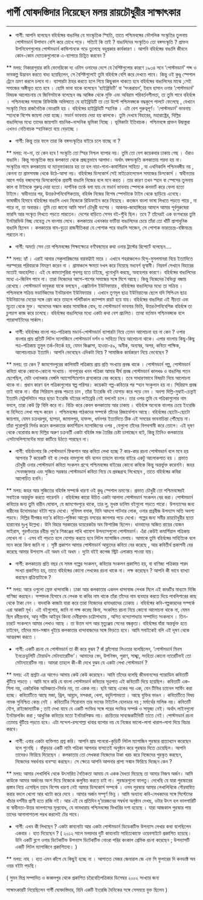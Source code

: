 ﻿# গার্গী ঘোষদস্তিদার নিয়েছেন মলয় রায়চৌধুরীর সাক্ষাৎকার
-----------------

* গার্গী: আপনি বলেছেন বহির্বঙ্গের বাঙালির যে সাংস্কৃতিক স্হিতি, তাতে পশ্চিমবঙ্গের ভৌগলিক সংস্কৃতির তুলনায় পোস্টমডার্ন উপাদান বেশি করে চোখে পড়ে। সত্যিই কি তাই ? বাঙালিদের সংস্কৃতিও তো বঙ্গসংস্কৃতি ? প্রাক্তন উপনিবেশগুলোর পোস্টমডার্ন কান্ডিশানকে গড়ে তুলেছে বহুপ্রকার কার্যকারণ । আপনি বহির্বঙ্গের বাঙালি জীবনে কোন-কোন দ্যোতকগুলোকে এ-ব্যাপারে চিহ্ণিত করবেন ?

**  মলয়: নিকারাগুয়ার কবি ফেদেরিকো দ্য ওনিস ওনাদের দেশে যে বৈশিষ্টগুলোর কারণে ১৯৩৪ সনে ‘পোস্টমডার্ন’ শব্দ ও ভাবকল্প উদ্ভাবন করতে বাধ্য হয়েছিলেন, সে বৈশিষ্টগুলোই তুমি বহির্বঙ্গে বেশি করে দেখতে পাবে। কিন্তু ওই কুণ্ডু স্পেশাল ট্রেনে ভ্রমণ করলে চলবে না। ব্যাপারটা ঠাহর করতে হলে গিয়ে কিছুকাল থাকতে হবে বহির্বঙ্গের বাঙালিদের মাঝে ;সেই সমাজের অঙ্গীভূত হতে হবে । হোমি ভাবা যাকে বলেছেন ‘হাইব্রিডিটি’ বা ‘সংকরায়ন’, ইহাব হাসান ওনার ‘পোস্টমডার্ন’ বিষয়ক আলোচনায় যে জিনিসটাকে বলেছেন বদ্ধ আঙ্গিক থেকে মুক্তি এবং অবিরাম পরিবর্তনশীলতা, তা তুমি পাবে বহির্বঙ্গে । পশ্চিমবঙ্গের সমাজে রিফিউজি অভিঘাতে যে হাইব্রিডিটি তা তো উল্টে পশ্চিমবঙ্গকে বদ্ধকূপে পালটে ফেলেছে , যেখানে সংস্কৃতি নিয়ে রাজনৈতিক নোংরামি হয় । বহির্বঙ্গের হাইব্রিডিটি স্হানিক । এটা বেশ গুরুত্বপূর্ণ। ‘পোস্টমডার্ন’ ভাবনায় স্হানকে বিশেষ জায়গা দেয়া হচ্ছে। মডার্ন ভাবনায় দেয়া হয় কালকে। তুমি দেখবে বিহারের, মহারাষ্ট্রের, দিল্লির বাঙালিদের মধ্যে তাদের জায়গাটা বাচনিক-নান্দনিক ভূমিকা নিচ্ছে । ভূমিকাটা ইতিবাচক। পশ্চিমবঙ্গে প্রাক্তন উদ্বাস্তুরা এখনও নেতিবাচক স্হানিকতা বয়ে বেড়াচ্ছে ।

* গার্গী: কিন্তু তার ফলে তারা কি বঙ্গসংস্কৃতির বাইরে চলে যাচ্ছে না ?

**  মলয়: না-না, তা কেন হবে ! সংস্কৃতি তো স্হির নিশ্চল ব্যাপার নয়। তুমি তো বেশ কয়েকবার ঢাকায় গেছ । ওঁরাও বাঙালি। কিন্তু সাংস্কৃতিক স্তরে কলকাতা থেকে প্রচ্ছন্নভাবে আলাদা। অর্থাৎ বঙ্গসংস্কৃতি কলকাতায় পয়দা হয় না। সংস্কৃতির নামে কলকাতায় যা ম্যানুফ্যাকচার হয় তা হল নাচা-গানা-কমার্শিয়াল সাহিত্য , যা এথনিকালি পশ্চিমবঙ্গীয় নয় , কেননা তা গ্রামসমাজ থেকে উঠে-আসা নয়। বহির্বঙ্গের ডিসকোর্স সেই মাইক্রোলেভেল সমাজের ডিসকোর্স । স্বাধীনতার আগে পর্যন্ত বঙ্গদেশের ডিসকোর্সকে প্রবাসী বাঙালি নিজের বলে মনে করত । তার কারণ তখন স্হান বা স্পেসের তুলনায় কাল বা টাইমকে গুরুত্ব দেয়া হতো। দার্শনিক তর্কে বলা যায় যে মডার্ন ভাবনায় স্পেসকে কনভার্ট করে ফেলা হতো টাইমে। স্বাধীনতার পর, উত্তরঔপনিবেশিকতায়, বহির্বঙ্গ নিজের বিশেষ স্পেসটাকে টাইম থেকে ছাড়িয়ে এনেছে। ভাষাজীব হিসাবে বহির্বঙ্গের বাঙালি এখন নিজেকে রিডিফাইন করে নিয়েছে। কতজন বাংলা ভাষা লিখতে পড়তে পারে , না পারে না, তা অবান্তর। তুমি তো জানো আমি সাবর্ণ চৌধুরী বংশের । আকবর-জাহাঙ্গিরের আমলে আমার পূর্বপুরুষেরা ফারসি আর সংস্কৃত লিখতে পড়তে পারতেন। দেশের বাড়িতে সেসব বই-পুঁথি ছিল। তবে ? তাঁদেরই এক বংশধরের তুমি ইনটারভিউ নিচ্ছ যেহেতু সে বাংলায় লেখে। কলকাতার এখনকার ভাটিয়া বাঙালিদের চেয়ে তাঁরা তো খাঁটি প্রাগাধুনিক বাঙালি ছিলেন । কলকাতার বাম-বুঢঢা রাজনীতিকরা যে পোশাক পরে বাঙালি সাজেন, সে পোশাক ভারতচন্দ্র-বঙ্কিমচন্দ্র পরতেন না।

* গার্গী: অমর্ত্য সেন তো পশ্চিমবঙ্গের শিক্ষাক্ষেত্রে বর্ণবৈষম্যের কথা ওনার ট্রাস্টের রিপোর্টে বলেছেন….

**  মলয়: হ্যাঁ । এরাই আবার সেকুলারিজমের বারফট্টাই মারে । এখানে শহরাঞ্চলেও হিন্দু-মুসলমানরা বিয়ে ইত্যাদিতে পরস্পরের পরিবারকে নিমন্ত্রণ করেন না । গ্রামাঞ্চলে ক্ষমতা দখল করে নিয়েছে মধ্যবর্গ ভূস্বামী। নিম্নবর্গ সেখানে বিহারের মতোই অবহেলিত। এই যে কামতাপুরিরা পৃথগন্ন হতে চাইছে, খুনোখুনি করছে, অবহেলার কারণে। বহির্বঙ্গের বাঙালিদের মধ্যে এ-জিনিস পাবে না। তারা নিজেদের আশে-পাশের সমাজের সঙ্গে মিশে আছে। কিন্তু নিজেদের বৈভিন্ন্য বজায় রেখেছে। পোস্টমডার্ন ভাবুকরা যাকে বলছেন , এক্সটার্নাল ইউনিফায়ার , বহির্বঙ্গের বাঙালিদের মধ্যে তা সক্রিয় । পশ্চিমবঙ্গে সক্রিয় মডার্নিজমের ইনটারনাল ইউনিফায়ার । এখানে তৃণমূল ছাত্র ইউনিয়ানের ছেলে যদি সিপিএম ছাত্র ইউনিয়ানের মেয়ের সঙ্গে প্রেম করে তাহলে পলিটিকাল ক্যাম্পাস রায়ট হয়ে যায়। বহির্বঙ্গের বাঙালিরা এই নীচতা এবং মূঢ়তা থেকে মুক্ত। অভেদের সন্ধান করার সামাজিক বোধ, যা পোস্টমডার্ন ভাবনার ভিত্তি, উত্তরঔপনিবেশিক বহির্বঙ্গে তা চুপচাপ কাজ করে চলেছে। বহির্বঙ্গের বাঙালিদের মধ্যে একটা কথা বেশ প্রচলিত। তাআ বর্তমান পশ্চিমবঙ্গকে বলে প্যারাসাইটদের সার্কাস।

* গার্গী: বহির্বঙ্গের বাংলা পত্র-পত্রিকায় মডার্ন-পোস্টমডার্ন ব্যাপারটা নিয়ে তেমন আলোচনা হয় না কেন ? ওপার বাংলার প্রায় প্রতিটি লিটল ম্যাগাজিনে পোস্টমডার্ন দর্শন ও সাহিত্য নিয়ে আলোচনা থাকে। এপার বাংলায় কিছু-কিছু পত্র-পত্রিকায় তুমুল তর্ক-বিতর্ক হয়, যেমন জিঞ্জাসা, হাওয়া-৪৯, অনীক, অন্যস্বর, অপর, কবিতা পাক্ষিক, আলোচনাচক্র ইত্যাদি। আপনি ভেবেছেন এদিকটা নিয়ে ? সামাজিক কার্যকারণ নিয়ে ভেবেছেন ?

**  মলয়: তা কেন ? জামশেদপুরের কালিমাটি পত্রিকায় প্রায় প্রতি সংখ্যায় প্রবন্ধ থাকে । পোস্টমডার্ন গল্প, পোস্টমডার্ন কবিতা থাকে কোনো-কোনো সংখ্যায়। নাগপুরের খনন পত্রিকা আমার দীর্ঘ প্রবন্ধ পোস্টমডার্ন কালখণ্ড ও বাঙালির পতন ছেপেছিল, যেটা ওখানকার বেঙ্গলি অ্যাসোশিয়েশান গ্রন্হাকারে বের করেছে। তবে সাধারণভাবে বিষয়টা নিয়ে আলোচনা থাকে না। প্রধান কারণ হল পত্রিকাগুলোর স্বল্প পরিসর। কয়েকটা গল্প-কবিতার পর স্হান সংকুলান হয় না। সিরিয়াস প্রবন্ধ তাই থাকে না। যাঁরা সিরিয়াস প্রবন্ধ পড়তে চান , তাঁরা ইংরেজি বই যোগাড় করে পড়ে নেন । অবশ্য দিল্লি-মুম্বাই-চেন্নাই ইত্যাদি মেট্রপলিটান শহর ছাড়া ইংরেজি বইয়ের লাইব্রেরি নেই বললেই চলে। তার ওপর তুমি যে পত্রিকাগুলোর নাম বললে, তারা কেউ ফ্রি বিলি করে না। বিক্রি করে কেবল কলকাতায় আর ঢাকায় । বহির্বঙ্গে অনেকে বাংলার চেয়ে ইংরেজি বা হিন্দিতে লেখা পছন্দ করেন । পশ্চিমবঙ্গের পাঠকদের সম্পর্কে তাঁদের রিজার্ভেশান আছে। বহির্বঙ্গের ছোটো-ছোটো জায়গায়, যেমন চক্রধরপুর, ছাপড়া, জামালপুর, হাফলং, ধর্মনগর ইত্যাদিতে ঠিক এই সময়ের ভাবনাচিন্তা পৌঁছোয় না। তাঁরা পুরোপুরি নির্ভর করেন কলকাতার কমার্শিয়াল ম্যাগাজিনের ওপর , যেগুলো তাঁদের বিপথগামী করে তোলে। এই দূষণ থেকে বেরোবার জন্য দিল্লির অরুণ চক্রবর্তী একটা বহির্বঙ্গ মঞ্চ তৈরির চেষ্টা চালাচ্ছেন বটে, কিন্তু তিনিও কলকাতার এসট্যাবলিশমেন্টের মায়া কাটিয়ে উঠতে পারছেন না।

* গার্গী: বহির্বাংলায় কি পোস্টমডার্ন ফিকশান আর কবিতা লেখা হচ্ছে ? কার-কার রচনা পোস্টমডার্ন বলে মনে হয় আপনার ? কয়েকটি বই বা লেখার নামগুলো যদি বলেন তাহলে বাংলার বাইরে একটু আলোকপাত হয় । প্রভাত চৌধুরী ওনার পোস্টমডার্ন কবিতা সংকলন গ্রন্হে পশ্চিমবঙ্গের বাইরের কোনো কবিকে কিন্তু অন্তর্ভুক্ত করেননি। জহর সেনমজুমদার এবং সুজিত সরকার পোস্টমডার্ন কবিতা নিয়ে যে প্রবন্ধগ্রন্হ লিখেছেন , তাতে বহির্বঙ্গের কবিরা আলোচিত হননি।

**  মলয়: জহর আর সুজিতের বহির্বঙ্গ সম্পর্কে ধারণা ওই কুণ্ডু স্পেশাল ভ্রমণের। প্রভাত চৌধুরী তো পশ্চিমবঙ্গেরই সবাইকে অন্তর্ভুক্ত করতে পারেননি । বহির্বঙ্গের কারো উচিত একটা আলাদা পোস্টমডার্ন সংকলন বের করা। পোস্টমডার্ন কবিতার জন্য তুমি বারীন ঘোষাল, যে জামশেদপুরে থাকে, তার লু, মুখস্ত ডালিম বইগুলো পড়তে পারো। উপন্যাসের জন্য বারীনের উদোমডাঙা বইটা পড়ে দেখো। সুবিমল বসাক, যিনি আদপে পাটনার লোক, ওনার প্রত্নবীজ উপন্যাস অতি অবশ্য পড়বে। দিল্লির দীপঙ্কর দত্ত‘র কবিতা-পুস্তিকা আগ্নেয় বসন্তের জাগলার পড়ে দেখো। গল্পের জন্য সমীর রায়চৌধুরীর ছাতা হারানোর দুঃখু উল্লেখ্য। উনি বিহার সরকারের ডায়রেকটর অব ফিশারিজ ছিলেন। ধানবাদের অজিত রায়ের যোজন ভাইরাস, গুরগাঁওয়ের রবীন্দ্র গুহ‘র শিকঞ্জের পাখি খামোশ উপন্যাসগুলো পোস্টমডার্ন। এঁরা কেউই কমার্শিয়াল পত্রিকায় লেখেন না । এসব বই পড়তে হলে যোগাড় করতে হবে লিটল ম্যাগাজিন মেলায়। আমাকে তুমি বহির্বঙ্গের সাহিত্যিক বলে মনে করো কিনা জানি না । সৃষ্টি প্রকাশন আমার পোস্টমডার্ন আহ্লাদের কবিতা বের করেছে , আর কবিতীর্থ প্রকাশনী বের করেছে আমার উপন্যাস এই অধম ওই অধম । দুটো বইই কলেজ স্ট্রিট এলাকায় পাওয়া যায়।

* গার্গী: কলকাতায় প্রতি বছর যে সমস্ত গল্পের সংকলন, কবিতার সংকলন প্রকাশিত হয়, বা বাণিজ্য পত্রিকার শারদ সংখ্যা প্রকাশিত হয়, তাতে বহির্বঙ্গের কোনো লেখকের রচনা থাকে না। লক্ষ করেছেন ? আপনি কী ভাবে ব্যাখ্যা করছেন প্রক্রিয়াটাকে ?

**  মলয়: আরে ওগুলো স্রেফ ধান্দাবাজি। ঢাকা আর কলকাতার একদল ধান্দাবাজ লেখক মিলে এই কাণ্ডটির মাধ্যমে দিব্বি বাণিজ্য করছেন। সম্পাদক হিসাবে যে লেখক বা কবির নাম থাকে তাঁরা তাঁদের নাম ব্যবহার করতে দিয়ে পাবলিশারের কাছ থেকে টাকা নেন । বাদবাকি কাজটা যারা করে তারা নিজেদের ধামাধরাদের ঢোকায় । বহির্বঙ্গের কবি-গল্পকারদের সম্পর্কে এরা আকাট মূর্খ। এই বইগুলোয়, জানি না লক্ষ করেছ কিনা, সংকলিত রচনা নিয়ে কোনো আলোচনা থাকে না, যেমন ছিল রবীন্দ্রনাথ, আবু সয়ীদ আইয়ুব কিংবা দেবীপ্রসাদ চট্টোপাধ্যায় , অসিত বন্দ্যোপাধ্যায় সম্পাদিত সংকলনে । তিন-চারটে সংকলনে আমার লেখাও আছে । তা উত্তম দাশ আর মৃত্যুঞ্জয় সেনের বন্ধকৃত্য। বহির্বঙ্গের যাঁরা অন্তর্ভুক্ত হতে চাইবেন, তাঁদের মান-সন্মান খুইয়ে কলকাতার ধান্দাবাজদের সঙ্গে ভিড়তে হবে। আমি সবাইকেই বলি এই দূষণ থেকে আত্মরক্ষা করতে ।

* গার্গী: একটি রচনা যে পোস্টমডার্ন তা কী করে বুঝব ? জঁ ফ্রাঁসোয়া লিওতার বলেছিলেন, ‘পোস্টমডার্ন মিনস ইনক্রেডুলিটি টোয়ার্ডস মেটান্যারেটিভ’। আমাদের বেদ, উপনিষদ, পুরাণ, সাঙ্খ্য, সংহিতা কোনো ন্যারেটিভই তো মেটান্যারেটিভ নয়। আমরা তাহলে কী-কী দেখে বুঝব যে একটা লেখা পোস্টমডার্ন ?

**  মলয়: এই প্রশ্নটা এর আগেও আমায় কেউ কেউ করেছেন। আমি তাঁদের বলেছি জীবনানন্দের প্যারাডিম কবিতাটি খুঁটিয়ে পড়তে । আমি মনে করি যে বাংলা পোস্টমডার্ন কবিতার সূত্রপাত এই কবিতাটি দিয়ে হয়েছিল। কবিতাটি এক-শিলা নয়, একরৈখিক অভিজ্ঞতা-নির্ভর নয়, তা একক নয়। ছবি আছে একের পর এক, যেন টিভির চ্যানেল সার্ফিং করা হচ্ছে। কবিতাটিতে আছে মজা, থ্রিল, আহ্লাদ, মসকরা, খেলা, বহুদিশাময়তা । আছে যুক্তির ভাঙন । কবিতাটিতে বিষয় নামক সুনিশ্চিত কেন্দ্র নেই । কবিতাটির শিরোনাম তার ভাবের টাইটেল হোলডার নয় ; মর্মার্থের মালিক নয়। কবিতাটি যৌগ, রাইজোম্যাটিক ; তাই দেখা যাবে যে একটি পংক্তির সঙ্গে পরের পংক্তির সম্পর্ক ও সাযুজ্য নেই। অর্থাৎ লাইনগুলো ইনটারলকিং করা ; আধুনিক কবিতার মতো ইনটারলিঙ্কড নয়। রচয়িতার সাবজেকটিভিটি তাতে নেই। পোস্টমডার্ন রচনা তোমায় খুঁটিয়ে পড়তে হবে। এটা সন্দেশ-রসগোল্লা খাবার ব্যাপার নয় যে নিজের ভালো-লাগা খারাপ-লাগা দিয়ে বিচার করবে।

* গার্গী: এবার একটা ব্যক্তিগত প্রশ্ন করি। আপনি প্রায় পনেরো-কুড়িটি লিটল ম্যাগাজিন পুরস্কার প্রত্যাখ্যান করেছেন বলে শুনেছি । বাঁকুড়ার একটি নামি পত্রিকা আপনার বাসাতেই অনুষ্ঠান করে পুরস্কার দিতে চেয়েছিল। আপনি তাদেরও ফিরিয়ে দিয়েছেন । কলকাতায় তো লেখকরা নিজেদের টাকা খরচ করে নিজেদের পুরস্কৃত করছেন, নিজেদের সম্বর্ধনার ব্যবস্হা করছেন। সে ক্ষেত্রে আপনি আপনার প্রাপ্য সন্মান ফিরিয়ে দিচ্ছেন কেন ?

**  মলয়: আমার লেখালিখি থেকে উৎসারিত নৈতিকতা আমায় যে একক বৈধতা দিয়েছে তা আমার নিজস্ব অর্জন। আমি কাউকে আমার অর্জনের অংশ দিয়ে নিজেকে কলুষিত করতে চাই না। পুরস্কারগুলো ফালতু। দেখেছি যে যারা পুরস্কারের প্রস্তাব নিয়ে এসেছিল তাদে বিশেষ ধারণা নেই আমার ডিসকোর্স সম্পর্কে । ওসব পুরস্কার আমার লেখালিখিকে গৌরবান্বিত করার বদলে খেলো আর খাটো করে দেবে । আমার অর্জন সম্পূর্ণ ভিন্ন । আমি অন্যান্য কবি-লেখকদের সঙ্গে সিস্টেমের খাঁচার দর্শনীয় প্রাণী হতে রাজি নই। আর এই যে প্রতিদিন দু’চারজনের সম্বর্ধনা অনুষ্ঠান দেখছ, ওটার উৎস হল ভালগারিটি বা স্বাধীনতা-উত্তর ভালগাসের মূল্যবোধ, যে ভাবধারায় পশ্চিমবঙ্গের ভিখারির দশা হয়েছে । যারা আজকাল পুরস্কার পায় তাদের আগাপাশতলা পরখ করলেই টের পাবে।

* গার্গী: এখন কী লিখছেন ? একটা কাব্যনাট্য আর একটা পোস্টমডার্ন ডিডেকটিভ উপন্যাস লেখার কথা বলেছিলেন একবার । হাত দিয়েছেন ? ( ২০১২ সালে মলয়দার দুটি কাব্যনাট্য সাহিত্যকাফে ওয়েবসাইটে প্রকাশিত হয়েছে। উনি একটি ব্লগে ওনার ডিটেকটিভ উপন্যাস ডিটেকটিভ নোংরা পরির কংকাল প্রেমিক রচনা করেছেন ; উপন্যাসটি একটি লিটল ম্যাগাজিনে প্রকাশিতব্য। )

**  মলয়: নাহ । হাত এমন কাঁপে যে কিছুই হচ্ছে না । আপাতত মেজর জেনারাল জে এফ সি ফুলারের দি কনডাক্ট অব ওয়র বইটা পড়ছি।

( সুমন মিশ্র সম্পাদিত ও জব্বলপুর থেকে প্রকাশিত চরৈবেতিপত্রিকার ডিসেম্বর ২০০২ সংখ্যার জন্য

সাক্ষাৎকারটি নিয়েছিলেন গার্গী ঘোষদস্তিদার, যিনি একটি ইংরেজি দৈনিকের সঙ্গে সেসময়ে যুক্ত ছিলেন )